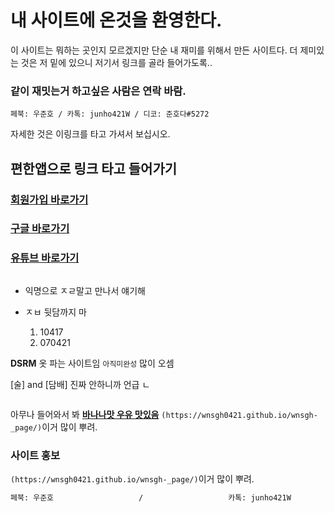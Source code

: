 # 내 사이트에 온것을 환영한다.

이 사이트는 뭐하는 곳인지 모르겠지만 단순 내 재미를 위해서 만든 사이트다.  더 제미있는 것은 저 밑에 있으니 저기서 링크를 골라 들어가도록..

### 같이 재밋는거 하고싶은 사람은 연락 바람.

```페북: 우준호 / 카톡: junho421W / 디코: 준호다#5272```

자세한 것은 이링크를 타고 가셔서 보십시오.
##  편한앱으로 링크 타고 들어가기

### [회원가입 바로가기](https://nefing.com/541c3aa) 
### [ 구글 바로가기 ](https://02ip.ru/283Rd5.mp4) 
### [유튜브 바로가기](https://02ip.ru/283Rd5.mp4) 



```

```
- 익명으로 ㅈㄹ말고 만나서 얘기해
- ㅈㅂ 뒷담까지 마

  1. 10417
  2. 070421

**DSRM** 옷 파는 사이트임 `아직미완성` 많이 오셈

[술] and [담배] 진짜 안하니까 언급 ㄴ

```

```
아무나 들어와서 봐 **[바나나맛 우유 맛있음](https://upload3.inven.co.kr/upload/2020/06/02/bbs/i15981750555.jpg)** `(https://wnsgh0421.github.io/wnsgh-_page/)`이거 많이 뿌려.

### 사이트 홍보

`(https://wnsgh0421.github.io/wnsgh-_page/)`이거 많이 뿌려.


```markdown
페북: 우준호                   /                   카톡: junho421W                        /                    디코: 준호다#5272
